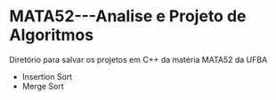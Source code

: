 # MATA52---Analise e Projeto de Algoritmos
Diretório para salvar os projetos em C++ da matéria MATA52 da UFBA

- Insertion Sort
- Merge Sort
